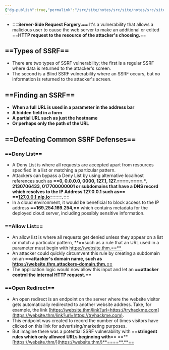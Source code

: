 ```yaml
---
{"dg-publish":true,"permalink":"/src/site/notes/src/site/notes/src/site/notes/src/site/notes/main/cs/pentesting/ssrf/"}
---
```







- **==Server-Side Request Forgery.==** It's a vulnerability that allows a malicious user to cause the web server to make an additional or edited ==**HTTP request to the resource of the attacker's choosing.**==

## ==Types of SSRF==

- There are two types of SSRF vulnerability; the first is a regular SSRF where data is returned to the attacker's screen.
- The second is a Blind SSRF vulnerability where an SSRF occurs, but no information is returned to the attacker's screen.

## ==Finding an SSRF==

- **When a full URL is used in a parameter in the address bar**
- **A hidden field in a form**
- **A partial URL such as just the hostname**
- **Or perhaps only the path of the URL**

## ==Defeating Common SSRF Defenses==

### ==Deny List==

- A Deny List is where all requests are accepted apart from resources specified in a list or matching a particular pattern.
- Attackers can bypass a Deny List by using alternative localhost references such as **==0, 0.0.0.0, 0000, 127.1, 127.====_._====.*, 2130706433, 017700000001 or subdomains that have a DNS record which resolves to the IP Address 127.0.0.1 such as== ==[127.0.0.1.nip.io](http://127.0.0.1.nip.io/)====.==**
- In a cloud environment, it would be beneficial to block access to the IP address **==169.254.169.254,==** which contains metadata for the deployed cloud server, including possibly sensitive information.

### ==Allow List==

- An allow list is where all requests get denied unless they appear on a list or match a particular pattern, **==such as a rule that an URL used in a parameter must begin with https://website.thm.==** 
- An attacker could quickly circumvent this rule by creating a subdomain on an **==attacker's domain name, such as https://website.thm.attackers-domain.thm.==**
- The application logic would now allow this input and let an **==attacker control the internal HTTP request.==**

### ==Open Redirect==

- An open redirect is an endpoint on the server where the website visitor gets automatically redirected to another website address. Take, for example, the link [https://website.thm/link?url=https://tryhackme.com](https://website.thm/link?url=https://tryhackme.com).
- This endpoint was created to record the number of times visitors have clicked on this link for advertising/marketing purposes.
- But imagine there was a potential SSRF vulnerability with ==**stringent rules which only allowed URLs beginning with**== ==**[https://website.thm/](https://website.thm/)**====**.**==